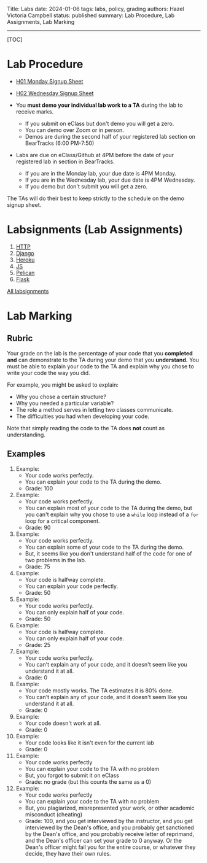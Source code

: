 Title: Labs
date: 2024-01-06
tags: labs, policy, grading
authors: Hazel Victoria Campbell
status: published
summary: Lab Procedure, Lab Assignments, Lab Marking

----

[TOC]

# Lab Procedure

* [H01 Monday Signup Sheet](https://docs.google.com/spreadsheets/d/1TgVe_SXOEQHiH2ZrGsdccL6wndSUhZhIVqDX4HA7wvk/edit)
* [H02 Wednesday Signup Sheet](https://docs.google.com/spreadsheets/d/1EBqOV0GJHfQvzm4jrQYani2ghWrfVuQMHtoesph4kMc/edit)

* You **must demo your individual lab work to a TA** during the lab to receive marks.
    * If you submit on eClass but don't demo you will get a zero.
    * You can demo over Zoom or in person.
    * Demos are during the second half of your registered lab section on BearTracks (6:00 PM-7:50)
* Labs are due on eClass/Github at 4PM before the date of your registered lab in section in BearTracks.
    * If you are in the Monday lab, your due date is 4PM Monday.
    * If you are in the Wednesday lab, your due date is 4PM Wednesday.
    * If you demo but don't submit you will get a zero.

The TAs will do their best to keep strictly to the schedule on the demo signup sheet.

# Labsignments (Lab Assignments)

1. [HTTP]({filename}/labsignments/http.md)
2. [Django]({filename}/labsignments/django.md)
3. [Heroku]({filename}/labsignments/heroku.md)
4. [JS]({filename}/labsignments/js.md)
5. [Pelican]({filename}/labsignments/pelican.md)
6. [Flask]({filename}/labsignments/flask.md)


[All labsignments]({category}labsignments)

# Lab Marking

## Rubric

Your grade on the lab is the percentage of your code that you **completed and** can demonstrate to the TA during your demo that you **understand.** You must be able to explain your code to the TA and explain why you chose to write your code the way you did.

For example, you might be asked to explain:

* Why you chose a certain structure?
* Why you needed a particular variable?
* The role a method serves in letting two classes communicate.
* The difficulties you had when developing your code.

Note that simply reading the code to the TA does **not** count as understanding.

## Examples

1. Example:
    * Your code works perfectly. 
    * You can explain your code to the TA during the demo.
    * Grade: 100
2. Example:
    * Your code works perfectly.
    * You can explain most of your code to the TA during the demo, but you can't explain why you chose to use a `while` loop instead of a `for` loop for a critical component.
    * Grade: 90
3. Example:
    * Your code works perfectly.
    * You can explain some of your code to the TA during the demo.
    * But, it seems like you don't understand half of the code for one of two problems in the lab.
    * Grade: 75
4. Example:
    * Your code is halfway complete.
    * You can explain your code perfectly.
    * Grade: 50
4. Example:
    * Your code works perfectly.
    * You can only explain half of your code.
    * Grade: 50
5. Example:
    * Your code is halfway complete.
    * You can only explain half of your code.
    * Grade: 25
6. Example:
    * Your code works perfectly.
    * You can't explain any of your code, and it doesn't seem like you understand it at all.
    * Grade: 0
7. Example:
    * Your code mostly works. The TA estimates it is 80% done.
    * You can't explain any of your code, and it doesn't seem like you understand it at all.
    * Grade: 0
8. Example:
    * Your code doesn't work at all.
    * Grade: 0
9. Example:
    * Your code looks like it isn't even for the current lab
    * Grade: 0
10. Example:
    * Your code works perfectly
    * You can explain your code to the TA with no problem
    * But, you forgot to submit it on eClass
    * Grade: no grade (but this counts the same as a 0)
11. Example:
    * Your code works perfectly
    * You can explain your code to the TA with no problem
    * But, you plagiarized, misrepresented your work, or other academic misconduct (cheating)
    * Grade: 100, and you get interviewed by the instructor, and you get interviewed by the Dean's office, and you probably get sanctioned by the Dean's office, and you probably receive letter of reprimand, and the Dean's officer can set your grade to 0 anyway. Or the Dean's officer might fail you for the entire course, or whatever they decide, they have their own rules.

